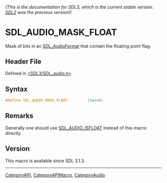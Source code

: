 ###### (This is the documentation for SDL3, which is the current stable version. [SDL2](https://wiki.libsdl.org/SDL2/) was the previous version!)
# SDL_AUDIO_MASK_FLOAT

Mask of bits in an [SDL_AudioFormat](SDL_AudioFormat) that contain the floating point flag.

## Header File

Defined in [<SDL3/SDL_audio.h>](https://github.com/libsdl-org/SDL/blob/main/include/SDL3/SDL_audio.h)

## Syntax

```c
#define SDL_AUDIO_MASK_FLOAT         (1u<<8)
```

## Remarks

Generally one should use [SDL_AUDIO_ISFLOAT](SDL_AUDIO_ISFLOAT) instead of
this macro directly.

## Version

This macro is available since SDL 3.1.3.

----
[CategoryAPI](CategoryAPI), [CategoryAPIMacro](CategoryAPIMacro), [CategoryAudio](CategoryAudio)

